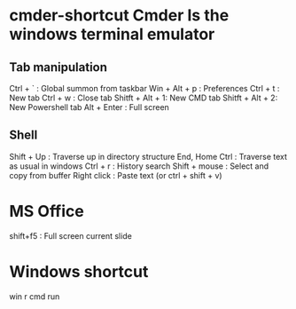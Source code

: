 # cmder-shortcut             Cmder Is the windows terminal emulator

## Tab manipulation

Ctrl + `	: Global summon from taskbar
Win  + Alt + p 	: Preferences 
Ctrl + t	: New tab 
Ctrl + w 	: Close tab 
Shitft + Alt + 1: New CMD tab 
Shitft + Alt + 2: New Powershell tab 
Alt + Enter 	: Full screen


## Shell

Shift + Up 	: Traverse up in directory structure 
End, Home Ctrl 	: Traverse text as usual in windows 
Ctrl + r	: History search 
Shift + mouse 	: Select and copy from buffer 
Right click 	: Paste text (or ctrl + shift + v)



# MS Office

shift+f5 : Full screen current slide


# Windows shortcut

win r   cmd 
run
